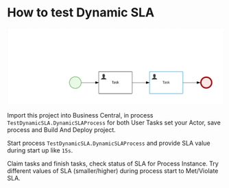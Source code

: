 How to test Dynamic SLA
=======================

![](./src/main/resources/com/myspace/testdynamicsla/TestDynamicSLA.DynamicSLAProcess-svg.svg)

Import this project into Business Central, in process `TestDynamicSLA.DynamicSLAProcess` for both User Tasks set your Actor, save process and Build And Deploy project.

Start process `TestDynamicSLA.DynamicSLAProcess` and provide SLA value during start up like `15s`.

Claim tasks and finish tasks, check status of SLA for Process Instance. Try different values of SLA (smaller/higher) during process start to Met/Violate SLA.
